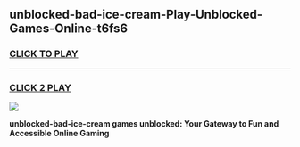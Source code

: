 
## unblocked-bad-ice-cream-Play-Unblocked-Games-Online-t6fs6
<h3>
<a href="https://premium76.site?title=unblocked-bad-ice-cream&ref=25A">CLICK TO PLAY</a></h3>
<hr>

<h3>
<a href="https://premium76.site?title=unblocked-bad-ice-cream&ref=25A">CLICK 2 PLAY</a>
  
</h3>

<a href="https://premium76.site?title=unblocked-bad-ice-cream&ref=25A"><img src="https://clearcache.store/games.png"></a>


**unblocked-bad-ice-cream games unblocked: Your Gateway to Fun and Accessible Online Gaming**
